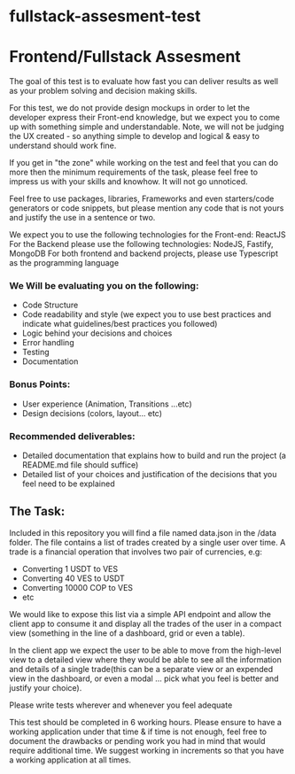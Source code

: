 # fullstack-assesment-test

# Frontend/Fullstack Assesment

The goal of this test is to evaluate how fast you can deliver results as well as your problem solving and decision making skills.

For this test, we do not provide design mockups in order to let the developer express their Front-end knowledge, but we expect you to come up with something simple and understandable. Note, we will not be judging the UX created - so anything simple to develop and logical & easy to understand should work fine.

If you get in "the zone" while working on the test and feel that you can do more then the minimum requirements of the task, please feel free to impress us with your skills and knowhow. It will not go unnoticed.

Feel free to use packages, libraries, Frameworks and even starters/code generators or code snippets, but please mention any code that is not yours and justify the use in a sentence or two.

We expect you to use the following technologies for the Front-end: ReactJS
For the Backend please use the following technologies: NodeJS, Fastify, MongoDB
For both frontend and backend projects, please use Typescript as the programming language

### We Will be evaluating you on the following:

- Code Structure
- Code readability and style (we expect you to use best practices and indicate what guidelines/best practices you followed)
- Logic behind your decisions and choices
- Error handling
- Testing
- Documentation

### Bonus Points:

- User experience (Animation, Transitions ...etc)
- Design decisions (colors, layout... etc)

### Recommended deliverables:

- Detailed documentation that explains how to build and run the project (a README.md file should suffice)
- Detailed list of your choices and justification of the decisions that you feel need to be explained

## The Task:

Included in this repository you will find a file named data.json in the /data folder.
The file contains a list of trades created by a single user over time.
A trade is a financial operation that involves two pair of currencies, e.g:

- Converting 1 USDT to VES
- Converting 40 VES to USDT
- Converting 10000 COP to VES
- etc

We would like to expose this list via a simple API endpoint and allow the client app to consume it and display all the trades of the user in a compact view (something in the line of a dashboard, grid or even a table).

In the client app we expect the user to be able to move from the high-level view to a detailed view where they would be able to see all the information and details of a single trade(this can be a separate view or an expended view in the dashboard, or even a modal ... pick what you feel is better and justify your choice).

Please write tests wherever and whenever you feel adequate

This test should be completed in 6 working hours.
Please ensure to have a working application under that time & if time is not enough, feel free to document the drawbacks or pending work you had in mind that would require additional time.
We suggest working in increments so that you have a working application at all times.
